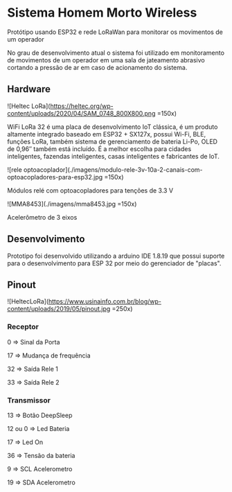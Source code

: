 # Sistema Homem Morto Wireless  


Protótipo usando ESP32 e rede LoRaWan para monitorar os movimentos de um operador  

No grau de desenvolvimento atual o sistema foi utilizado em 
monitoramento de movimentos de um operador em uma sala de jateamento abrasivo cortando a pressão de ar em caso de acionamento do sistema.

## Hardware

![Heltec LoRa](https://heltec.org/wp-content/uploads/2020/04/SAM_0748_800X800.png =150x)

WiFi LoRa 32 é uma placa de desenvolvimento IoT clássica, é um produto altamente integrado baseado em ESP32 + SX127x, possui Wi-Fi, BLE, funções LoRa, também sistema de gerenciamento de bateria Li-Po, OLED de 0,96″ também está incluído. É a melhor escolha para cidades inteligentes, fazendas inteligentes, casas inteligentes e fabricantes de IoT.

![rele optoacoplador](./imagens/modulo-rele-3v-10a-2-canais-com-optoacopladores-para-esp32.jpg =150x)

Módulos relé com optoacopladores para tenções de 3.3 V

![MMA8453](./imagens/mma8453.jpg =150x)

Acelerômetro de 3 eixos 

## Desenvolvimento 

Prototipo foi desenvolvido utilizando a arduino IDE 1.8.19 que possui suporte para o desenvolvimento para ESP 32 
por meio do gerenciador de "placas".

## Pinout 

![HeltecLoRa](https://www.usinainfo.com.br/blog/wp-content/uploads/2019/05/pinout.jpg =250x)

### Receptor 

 0  => Sinal da Porta 
 
 17 => Mudança de frequência
 
 32 => Saída Rele 1 
 
 33 => Saída Rele 2
 


### Transmissor 

13 => Botão DeepSleep

12 ou 0 => Led Bateria

17 => Led On

36 => Tensão da bateria

9 => SCL Acelerometro 

19 => SDA Acelerometro
